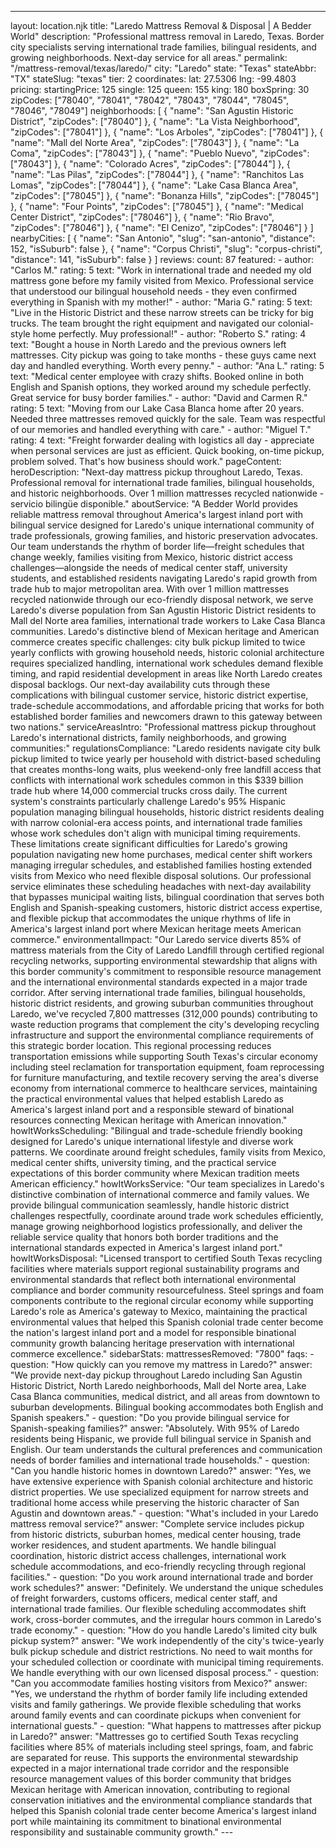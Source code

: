 ---
layout: location.njk
title: "Laredo Mattress Removal & Disposal | A Bedder World"
description: "Professional mattress removal in Laredo, Texas. Border city specialists serving international trade families, bilingual residents, and growing neighborhoods. Next-day service for all areas."
permalink: "/mattress-removal/texas/laredo/"
city: "Laredo" state: "Texas" stateAbbr: "TX" stateSlug: "texas" tier: 2 coordinates: lat: 27.5306 lng: -99.4803 pricing: startingPrice: 125 single: 125 queen: 155 king: 180 boxSpring: 30 zipCodes: ["78040", "78041", "78042", "78043", "78044", "78045", "78046", "78049"] neighborhoods: [ { "name": "San Agustin Historic District", "zipCodes": ["78040"] }, { "name": "La Vista Neighborhood", "zipCodes": ["78041"] }, { "name": "Los Arboles", "zipCodes": ["78041"] }, { "name": "Mall del Norte Area", "zipCodes": ["78043"] }, { "name": "La Coma", "zipCodes": ["78043"] }, { "name": "Pueblo Nuevo", "zipCodes": ["78043"] }, { "name": "Colorado Acres", "zipCodes": ["78044"] }, { "name": "Las Pilas", "zipCodes": ["78044"] }, { "name": "Ranchitos Las Lomas", "zipCodes": ["78044"] }, { "name": "Lake Casa Blanca Area", "zipCodes": ["78045"] }, { "name": "Bonanza Hills", "zipCodes": ["78045"] }, { "name": "Four Points", "zipCodes": ["78045"] }, { "name": "Medical Center District", "zipCodes": ["78046"] }, { "name": "Rio Bravo", "zipCodes": ["78046"] }, { "name": "El Cenizo", "zipCodes": ["78046"] } ] nearbyCities: [ { "name": "San Antonio", "slug": "san-antonio", "distance": 152, "isSuburb": false }, { "name": "Corpus Christi", "slug": "corpus-christi", "distance": 141, "isSuburb": false } ] reviews: count: 87 featured: - author: "Carlos M." rating: 5 text: "Work in international trade and needed my old mattress gone before my family visited from Mexico. Professional service that understood our bilingual household needs - they even confirmed everything in Spanish with my mother!" - author: "Maria G." rating: 5 text: "Live in the Historic District and these narrow streets can be tricky for big trucks. The team brought the right equipment and navigated our colonial-style home perfectly. Muy professional!" - author: "Roberto S." rating: 4 text: "Bought a house in North Laredo and the previous owners left mattresses. City pickup was going to take months - these guys came next day and handled everything. Worth every penny." - author: "Ana L." rating: 5 text: "Medical center employee with crazy shifts. Booked online in both English and Spanish options, they worked around my schedule perfectly. Great service for busy border families." - author: "David and Carmen R." rating: 5 text: "Moving from our Lake Casa Blanca home after 20 years. Needed three mattresses removed quickly for the sale. Team was respectful of our memories and handled everything with care." - author: "Miguel T." rating: 4 text: "Freight forwarder dealing with logistics all day - appreciate when personal services are just as efficient. Quick booking, on-time pickup, problem solved. That's how business should work." pageContent: heroDescription: "Next-day mattress pickup throughout Laredo, Texas. Professional removal for international trade families, bilingual households, and historic neighborhoods. Over 1 million mattresses recycled nationwide - servicio bilingüe disponible." aboutService: "A Bedder World provides reliable mattress removal throughout America's largest inland port with bilingual service designed for Laredo's unique international community of trade professionals, growing families, and historic preservation advocates. Our team understands the rhythm of border life—freight schedules that change weekly, families visiting from Mexico, historic district access challenges—alongside the needs of medical center staff, university students, and established residents navigating Laredo's rapid growth from trade hub to major metropolitan area. With over 1 million mattresses recycled nationwide through our eco-friendly disposal network, we serve Laredo's diverse population from San Agustin Historic District residents to Mall del Norte area families, international trade workers to Lake Casa Blanca communities. Laredo's distinctive blend of Mexican heritage and American commerce creates specific challenges: city bulk pickup limited to twice yearly conflicts with growing household needs, historic colonial architecture requires specialized handling, international work schedules demand flexible timing, and rapid residential development in areas like North Laredo creates disposal backlogs. Our next-day availability cuts through these complications with bilingual customer service, historic district expertise, trade-schedule accommodations, and affordable pricing that works for both established border families and newcomers drawn to this gateway between two nations." serviceAreasIntro: "Professional mattress pickup throughout Laredo's international districts, family neighborhoods, and growing communities:" regulationsCompliance: "Laredo residents navigate city bulk pickup limited to twice yearly per household with district-based scheduling that creates months-long waits, plus weekend-only free landfill access that conflicts with international work schedules common in this $339 billion trade hub where 14,000 commercial trucks cross daily. The current system's constraints particularly challenge Laredo's 95% Hispanic population managing bilingual households, historic district residents dealing with narrow colonial-era access points, and international trade families whose work schedules don't align with municipal timing requirements. These limitations create significant difficulties for Laredo's growing population navigating new home purchases, medical center shift workers managing irregular schedules, and established families hosting extended visits from Mexico who need flexible disposal solutions. Our professional service eliminates these scheduling headaches with next-day availability that bypasses municipal waiting lists, bilingual coordination that serves both English and Spanish-speaking customers, historic district access expertise, and flexible pickup that accommodates the unique rhythms of life in America's largest inland port where Mexican heritage meets American commerce." environmentalImpact: "Our Laredo service diverts 85% of mattress materials from the City of Laredo Landfill through certified regional recycling networks, supporting environmental stewardship that aligns with this border community's commitment to responsible resource management and the international environmental standards expected in a major trade corridor. After serving international trade families, bilingual households, historic district residents, and growing suburban communities throughout Laredo, we've recycled 7,800 mattresses (312,000 pounds) contributing to waste reduction programs that complement the city's developing recycling infrastructure and support the environmental compliance requirements of this strategic border location. This regional processing reduces transportation emissions while supporting South Texas's circular economy including steel reclamation for transportation equipment, foam reprocessing for furniture manufacturing, and textile recovery serving the area's diverse economy from international commerce to healthcare services, maintaining the practical environmental values that helped establish Laredo as America's largest inland port and a responsible steward of binational resources connecting Mexican heritage with American innovation." howItWorksScheduling: "Bilingual and trade-schedule friendly booking designed for Laredo's unique international lifestyle and diverse work patterns. We coordinate around freight schedules, family visits from Mexico, medical center shifts, university timing, and the practical service expectations of this border community where Mexican tradition meets American efficiency." howItWorksService: "Our team specializes in Laredo's distinctive combination of international commerce and family values. We provide bilingual communication seamlessly, handle historic district challenges respectfully, coordinate around trade work schedules efficiently, manage growing neighborhood logistics professionally, and deliver the reliable service quality that honors both border traditions and the international standards expected in America's largest inland port." howItWorksDisposal: "Licensed transport to certified South Texas recycling facilities where materials support regional sustainability programs and environmental standards that reflect both international environmental compliance and border community resourcefulness. Steel springs and foam components contribute to the regional circular economy while supporting Laredo's role as America's gateway to Mexico, maintaining the practical environmental values that helped this Spanish colonial trade center become the nation's largest inland port and a model for responsible binational community growth balancing heritage preservation with international commerce excellence." sidebarStats: mattressesRemoved: "7800" faqs: - question: "How quickly can you remove my mattress in Laredo?" answer: "We provide next-day pickup throughout Laredo including San Agustin Historic District, North Laredo neighborhoods, Mall del Norte area, Lake Casa Blanca communities, medical district, and all areas from downtown to suburban developments. Bilingual booking accommodates both English and Spanish speakers." - question: "Do you provide bilingual service for Spanish-speaking families?" answer: "Absolutely. With 95% of Laredo residents being Hispanic, we provide full bilingual service in Spanish and English. Our team understands the cultural preferences and communication needs of border families and international trade households." - question: "Can you handle historic homes in downtown Laredo?" answer: "Yes, we have extensive experience with Spanish colonial architecture and historic district properties. We use specialized equipment for narrow streets and traditional home access while preserving the historic character of San Agustin and downtown areas." - question: "What's included in your Laredo mattress removal service?" answer: "Complete service includes pickup from historic districts, suburban homes, medical center housing, trade worker residences, and student apartments. We handle bilingual coordination, historic district access challenges, international work schedule accommodations, and eco-friendly recycling through regional facilities." - question: "Do you work around international trade and border work schedules?" answer: "Definitely. We understand the unique schedules of freight forwarders, customs officers, medical center staff, and international trade families. Our flexible scheduling accommodates shift work, cross-border commutes, and the irregular hours common in Laredo's trade economy." - question: "How do you handle Laredo's limited city bulk pickup system?" answer: "We work independently of the city's twice-yearly bulk pickup schedule and district restrictions. No need to wait months for your scheduled collection or coordinate with municipal timing requirements. We handle everything with our own licensed disposal process." - question: "Can you accommodate families hosting visitors from Mexico?" answer: "Yes, we understand the rhythm of border family life including extended visits and family gatherings. We provide flexible scheduling that works around family events and can coordinate pickups when convenient for international guests." - question: "What happens to mattresses after pickup in Laredo?" answer: "Mattresses go to certified South Texas recycling facilities where 85% of materials including steel springs, foam, and fabric are separated for reuse. This supports the environmental stewardship expected in a major international trade corridor and the responsible resource management values of this border community that bridges Mexican heritage with American innovation, contributing to regional conservation initiatives and the environmental compliance standards that helped this Spanish colonial trade center become America's largest inland port while maintaining its commitment to binational environmental responsibility and sustainable community growth." ---
